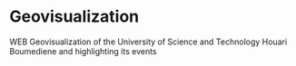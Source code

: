 # Geovisualization
WEB Geovisualization of the University of Science and Technology Houari Boumediene and highlighting its events
